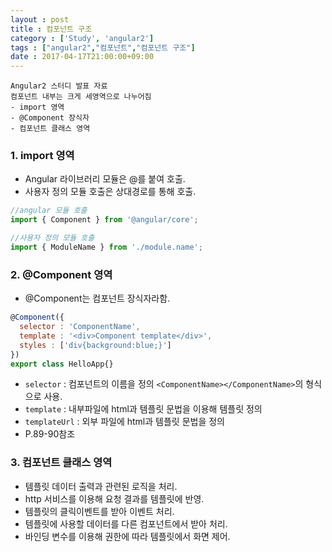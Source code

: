 ```yaml
---
layout : post
title : 컴포넌트 구조
category : ['Study', 'angular2']
tags : ["angular2","컴포넌트","컴포넌트 구조"]
date : 2017-04-17T21:00:00+09:00
---
```


```
Angular2 스터디 발표 자료
컴포넌트 내부는 크게 세영역으로 나누어짐
- import 영역
- @Component 장식자
- 컴포넌트 클래스 영역
```

### 1. import 영역

- Angular 라이브러리 모듈은 @를 붙여 호출.
- 사용자 정의 모듈 호출은 상대경로를 통해 호출.

```javascript
//angular 모듈 호출
import { Component } from '@angular/core';

//사용자 정의 모듈 호출
import { ModuleName } from './module.name';
```

### 2. @Component 영역

- @Component는 컴포넌트 장식자라함.

```javascript
@Component({
  selector : 'ComponentName',
  template : '<div>Component template</div>',
  styles : ['div{background:blue;}']
})
export class HelloApp{}
```

- ```selector``` :  컴포넌트의 이름을 정의 ```<ComponentName></ComponentName>```의 형식으로 사용.
- ```template``` : 내부파일에 html과 템플릿 문법을 이용해 템플릿 정의
- ```templateUrl``` : 외부 파일에 html과 템플릿 문법을 정의
- P.89-90참조

### 3. 컴포넌트 클래스 영역

- 템플릿 데이터 출력과 관련된 로직을 처리.
- http 서비스를 이용해 요청 결과를 템플릿에 반영.
- 템플릿의 클릭이벤트를 받아 이벤트 처리.
- 템플릿에 사용할 데이터를 다른 컴포넌트에서 받아 처리.
- 바인딩 변수를 이용해 권한에 따라 템플릿에서 화면 제어.
